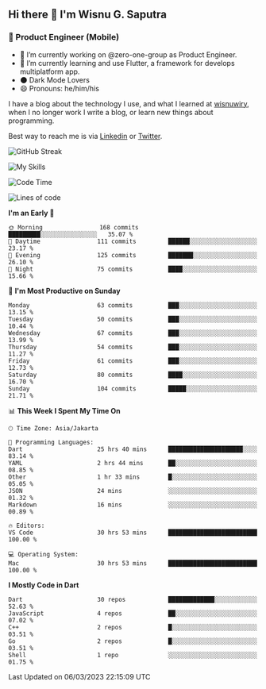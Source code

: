 ## Hi there 👋 I'm Wisnu G. Saputra

### :mobile_phone_off: Product Engineer (Mobile)

- 🔭 I’m currently working on @zero-one-group as Product Engineer.
- 🌱 I’m currently learning and use Flutter, a framework for develops multiplatform app.
- 🌑 Dark Mode Lovers
- 😄 Pronouns: he/him/his

I have a blog about the technology I use, and what I learned at [wisnuwiry](https://wisnuwiry.space/), when I no longer work I write a blog, or learn new things about programming.

Best way to reach me is via [Linkedin](https://www.linkedin.com/in/wisnu-saputra/) or [Twitter](https://twitter.com/wisnuwiry).

![GitHub Streak](https://streak-stats.demolab.com?user=wisnuwiry&theme=dark&hide_border=true)

![My Skills](https://skillicons.dev/icons?i=dart,flutter,kotlin,swift,js,css,neovim,git,linux&perline=5)

<!--START_SECTION:waka-->
![Code Time](http://img.shields.io/badge/Code%20Time-278%20hrs%205%20mins-blue)

![Lines of code](https://img.shields.io/badge/From%20Hello%20World%20I%27ve%20Written-1.8%20million%20lines%20of%20code-blue)

**I'm an Early 🐤** 

```text
🌞 Morning                168 commits         █████████░░░░░░░░░░░░░░░░   35.07 % 
🌆 Daytime                111 commits         ██████░░░░░░░░░░░░░░░░░░░   23.17 % 
🌃 Evening                125 commits         ███████░░░░░░░░░░░░░░░░░░   26.10 % 
🌙 Night                  75 commits          ████░░░░░░░░░░░░░░░░░░░░░   15.66 % 
```
📅 **I'm Most Productive on Sunday** 

```text
Monday                   63 commits          ███░░░░░░░░░░░░░░░░░░░░░░   13.15 % 
Tuesday                  50 commits          ███░░░░░░░░░░░░░░░░░░░░░░   10.44 % 
Wednesday                67 commits          ███░░░░░░░░░░░░░░░░░░░░░░   13.99 % 
Thursday                 54 commits          ███░░░░░░░░░░░░░░░░░░░░░░   11.27 % 
Friday                   61 commits          ███░░░░░░░░░░░░░░░░░░░░░░   12.73 % 
Saturday                 80 commits          ████░░░░░░░░░░░░░░░░░░░░░   16.70 % 
Sunday                   104 commits         █████░░░░░░░░░░░░░░░░░░░░   21.71 % 
```


📊 **This Week I Spent My Time On** 

```text
🕑︎ Time Zone: Asia/Jakarta

💬 Programming Languages: 
Dart                     25 hrs 40 mins      █████████████████████░░░░   83.14 % 
YAML                     2 hrs 44 mins       ██░░░░░░░░░░░░░░░░░░░░░░░   08.85 % 
Other                    1 hr 33 mins        █░░░░░░░░░░░░░░░░░░░░░░░░   05.05 % 
JSON                     24 mins             ░░░░░░░░░░░░░░░░░░░░░░░░░   01.32 % 
Markdown                 16 mins             ░░░░░░░░░░░░░░░░░░░░░░░░░   00.89 % 

🔥 Editors: 
VS Code                  30 hrs 53 mins      █████████████████████████   100.00 % 

💻 Operating System: 
Mac                      30 hrs 53 mins      █████████████████████████   100.00 % 
```

**I Mostly Code in Dart** 

```text
Dart                     30 repos            █████████████░░░░░░░░░░░░   52.63 % 
JavaScript               4 repos             ██░░░░░░░░░░░░░░░░░░░░░░░   07.02 % 
C++                      2 repos             █░░░░░░░░░░░░░░░░░░░░░░░░   03.51 % 
Go                       2 repos             █░░░░░░░░░░░░░░░░░░░░░░░░   03.51 % 
Shell                    1 repo              ░░░░░░░░░░░░░░░░░░░░░░░░░   01.75 % 
```




 Last Updated on 06/03/2023 22:15:09 UTC
<!--END_SECTION:waka-->
